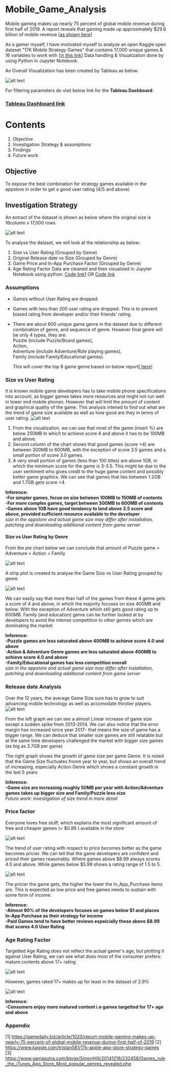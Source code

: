# Mobile_Game_Analysis
Mobile gaming makes up nearly 75 percent of global mobile revenue during first half of 2019. A report reveals that gaming made up approximately $29.6 billion of mobile revenue [[as shown here]](https://gamedaily.biz/article/1020/report-mobile-gaming-makes-up-nearly-75-percent-of-global-mobile-revenue-during-first-half-of-2019)

As a gamer myself, I have motivated myself to analyse an open Kaggle open dataset "17K Mobile Strategy Games" that contains 17,000 unique games & 16 variables to work with [[in this link]](https://www.kaggle.com/tristan581/17k-apple-app-store-strategy-games) Data handling & Visualization done by using Python in Jupyter Notebook.

An Overall Visualization has been created by Tableau as below:

![alt text](https://github.com/hkhoi/Mobile_Game_Analysis/blob/master/Image/10%20Overall%20Analysis.PNG)

For filtering parameters do visit below link for the **Tableau Dashboard**:<br/>

### [Tableau Dashboard link](https://public.tableau.com/profile/hoihk?fbclid=IwAR0F4YRrr_ziOd63GU7dfRYBrKJXRX0MfgSA2WlGVSzzTC1sLXUD9M6CMSg#!/vizhome/Mobile_Game_Analysis/Dashboard1)

# Contents
1. Objective
2. Investigation Strategy & assumptions
3. Findings
4. Future work


## Objective
To expose the best combination for strategy games available in the appstore in order to get a good user rating (4/5 and above)

## Investigation Strategy
An extract of the dataset is shown as below where the original size is 16column x 17,000 rows.

![alt text](https://github.com/hkhoi/Mobile_Game_Analysis/blob/master/Image/11%20Ori%20dataset.PNG)

To analyse the dataset, we will look at the relationship as below:

1. Size vs User Rating (Grouped by Genre)
2. Original Release date vs Size (Grouped by Genre)
3. Game Price and In-App Purchase Factor (Grouped by Genre)
4. Age Rating Factor
Data are cleaned and then visualized in Jupyter Notebook using python:
[Code link1](https://nbviewer.jupyter.org/github/hkhoi/Mobile_Game_Analysis/blob/master/17K%20Mobile%20Game%20Analysis.ipynb)
OR
[Code link](https://github.com/hkhoi/Mobile_Game_Analysis/blob/master/17K%20Mobile%20Game%20Analysis.ipynb)

### Assumptions
- Games without User Rating are dropped.
- Games with less than 200 user rating are dropped. This is to prevent biased rating from developer and/or their friends' rating.
- There are about 600 unique game genre in the dataset due to different combination of genre, and sequence of genre. 
  However final genre will be only 4 types, they are:<br/>
  Puzzle (include Puzzle/Board games), <br/>
  Action, <br/>
  Adventure (include Adventure/Role playing games),<br/>
  Family (include Family/Educational games).<br/>
  
  This will cover the top 8 game genre based on below report[[ here]](https://www.gamasutra.com/blogs/SimonHill/20141216/232458/Games_rule_the_iTunes_App_Store_Most_popular_genres_revealed.php)





### Size vs User Rating
It is known mobile game developers has to take mobile phone specifications into account, as bigger games takes more resources and might not run well in lower end mobile phones. However that will limit the amount of content and graphical quality of the game.
This analysis intened to find out what are the trend of game size available as well as how good are they in terms of user rating.
![alt text](https://github.com/hkhoi/Mobile_Game_Analysis/blob/master/Image/01%20Size%20vs%20UR.PNG)

1. From the visualization, we can see that most of the game (insert %) are below 250MB
In which to achieve score 4 and above it has to be 100MB and above. 
2. Second column of the chart shows that good games (score >4) are between 300MB to 600MB, with the exception of score 3.5 games and a small portion of score 3.0 games.
3. A very small portion of games (less than 100 titles) are above 1GB, in which the minimum score for the game is 3-3.5. This might be due to the user sentiment who gives credit to the huge game content and possibly better game graphics.
We can see that games that lies between 1.2GB and 1.7GB gets score >4.


 **Inference:<br/>
 -For simpler games, focus on size between 100MB to 150MB of contents<br/>
 -For more complex games, target between 300MB to 600MB of contents<br/>
 -Games above 1GB have good tendancy to land above 3.5 score and above, provided sufficient resource available to the developer<br/>**
  *size in the appstore and actual game size may differ after installation, patching and downloading additional content from game server*



#### Size vs User Rating by Genre
From the pie chart below we can conclude that amount of Puzzle game > Adventure > Action > Family

![alt text](https://github.com/hkhoi/Mobile_Game_Analysis/blob/master/Image/04%20Genre%20Pie%20Chart.PNG)

A strip plot is created to analyse the Game Size vs User Rating grouped by genre

![alt text](https://github.com/hkhoi/Mobile_Game_Analysis/blob/master/Image/03%20Game%20Size%20vs%20Genre%20by%20Rating.PNG)

We can easily say that more than half of the games from these 4 genre gets a score of 4 and above, in which the majority focuses on size 400MB and below. With the exception of Adventure which still gets good rating up to 600MB. Family (and education) genre can be further looked at by developers to avoid the intense competition to other genres which are dominating the market

**Inference: <br/>
-Puzzle games are less saturated above 400MB to achieve score 4.0 and above<br/>
-Action & Adventure Genre games are less saturated above 400MB to achieve score 4.0 and above<br/>
-Family/Educational games has less competition overall**<br/>
*size in the appstore and actual game size may differ after installation, patching and downloading additional content from game server*



### Release date Analysis
Over the 12 years, the average Game Size sure has to grow to suit advancing mobile technology as well as accomodate thirstier players.
 ![alt text](https://github.com/hkhoi/Mobile_Game_Analysis/blob/master/Image/05%20Game%20Size%20changes%20over%2012%20years.PNG)

From the left graph we can see a almost Linear increase of game size except a sudden spike from 2013-2014. We can also notice that the error margin has increased since year 2017- that means the size of game has a bigger range. We can deduce that smaller size games are still relatable but at the same time developers challenged the market with bigger size games (as big as 3.7GB per game)

The right graph shows the growth of game size per game Genre. It is noted that the Game Size fluctuates fronm year to year, but shows 
an overall trend of increasing, especially Action Genre which shows a constant growth in the last 5 years
 
 **Inference: <br/>
-Game size are increasing roughly 50MB per year with Action/Adventure games takes up bigger size and Family/Puzzle less size<br/>**
*Future work: investigation of size trend in more detail*
 
 
 
 ### Price factor 
Everyone loves free stuff, which explains the most significant amount of free and cheaper games (< $0.99 ) available in the store
 
 ![alt text](https://github.com/hkhoi/Mobile_Game_Analysis/blob/master/Image/06%20Game%20price%20vs%20user%20rating.PNG)
 
The trend of user rating with respect to price becomes better as the game becomes pricier. We can tell that the game developers are confident and priced their games reasonably. Where games above $8.99 always scores 4.0 and above. While games below $5.99 shows a rating range of 1.5 to 5.

 ![alt text](https://github.com/hkhoi/Mobile_Game_Analysis/blob/master/Image/07%20In%20App%20Purchase%20vs%20Game%20Price.PNG)
 
 The pricier the game gets, the higher the lower the In_App_Purchase items are. This is expected as low price and free games needs to sustain with some form of income.
 
  **Inference:<br/>
-Almost 90% of the developers focuses on games below $1 and places In-App Purchase as their strategy for income<br/>
-Paid Games tend to have better reviews espeicially those above $8.99 that scores 4.0 User Rating<br/>**
 
 
 ### Age Rating Factor
Targetted Age Rating does not reflect the actual gamer's age, but plotting it against User Rating, we can see what does most of the consumer prefers: mature contents above 17+ rating

 ![alt text](https://github.com/hkhoi/Mobile_Game_Analysis/blob/master/Image/09%20Age%20Rating%20vs%20User%20Rating.PNG)
 
However, games rated 17+ makes up for least in the dataset of 2.9%

 ![alt text](https://github.com/hkhoi/Mobile_Game_Analysis/blob/master/Image/08%20Age%20Rating%20Pie.PNG)
 
  **Inference: <br/>
-Consumers enjoy more matured content i.e games targetted for 17+ age and above**

### Appendix

 [1] https://gamedaily.biz/article/1020/report-mobile-gaming-makes-up-nearly-75-percent-of-global-mobile-revenue-during-first-half-of-2019
 [2] https://www.kaggle.com/tristan581/17k-apple-app-store-strategy-games
 [3]   https://www.gamasutra.com/blogs/SimonHill/20141216/232458/Games_rule_the_iTunes_App_Store_Most_popular_genres_revealed.php
